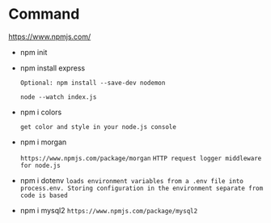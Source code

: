 # Command

https://www.npmjs.com/

 - npm init
 - npm install express

    `Optional: npm install --save-dev nodemon`

    `node --watch index.js`

- npm i colors
  
    `get color and style in your node.js console`

- npm i morgan
  
    `https://www.npmjs.com/package/morgan`
    `HTTP request logger middleware for node.js`

- npm i dotenv
  `loads environment variables from a .env file into process.env. Storing configuration in the environment separate from code is based`

- npm i mysql2
  `https://www.npmjs.com/package/mysql2`

